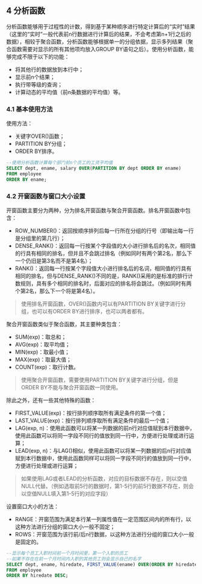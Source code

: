 ## 4 分析函数

分析函数能够用于过程性的计数，得到基于某种顺序进行特定计算后的“实时”结果（这里的“实时”一般代表前n行数据进行计算后的结果，不会考虑第n+1行之后的数据），相较于聚合函数，分析函数能够根据单一的分组依据，显示多列结果（聚合函数需要对显示的所有其他项均放入GROUP BY语句之后）。使用分析函数，能够完成不限于以下的功能：

- 将其他行的数据放到本行中；
- 显示前n个结果；
- 执行带等级的查询；
- 计算动态的平均值（前n条数据的平均值）等。

### 4.1 基本使用方法

使用方法：
- 关键字OVER()函数；
- PARTITION BY分组；
- ORDER BY排序。

```SQL
--使用分析函数计算每个部门前n个员工的工资平均值
SELECT dept, ename, salary OVER(PARTITION BY dept ORDER BY ename)
FROM employee
ORDER BY ename;
```
### 4.2 开窗函数与窗口大小设置

开窗函数主要分为两种，分为排名开窗函数与聚合开窗函数。排名开窗函数中包含：

- ROW_NUMBER()：返回按顺序排列后每一行所在分组的行号（即输出每一行是分组里的第几行）；
- DENSE_RANK()：返回每一行按某个字段值的大小进行排名后的名次，相同值的行具有相同的排名，但并且不会跳过排名（例如同时有两个第2名，那么下一个仍旧是第3名而不是第4名）；
- RANK()：返回每一行按某个字段值大小进行排名后的名词，相同值的行具有相同的排名，但与DENSE_RANK()不同的是，RANK()采用的是标准的排行计数规则，具有多个相同的排名时，后面对应的排名将会跳过。（例如同时有两个第2名，那么下一个将是第4名）。

> 使用排名开窗函数，OVER()函数内可以有PARTITION BY关键字进行分组，也可以有ORDER BY进行排序，也可以两者都有。

聚合开窗函数类似于聚合函数，其主要种类包含：

- SUM(exp)：取总和；
- AVG(exp)：取平均值；
- MIN(exp)：取最小值；
- MAX(exp)：取最大值；
- COUNT(exp)：取行计数。

> 使用聚合开窗函数，需要使用PARTITION BY关键字进行分组，但是ORDER BY不能与聚合开窗函数一同使用。

除此之外，还有一些其他特殊的函数：

- FIRST_VALUE(exp)：按行排列顺序取所有满足条件的第一个值；
- LAST_VALUE(exp)：按行排列顺序取所有满足条件的最后一个值；
- LAG(exp, n)：使用此函数可以将某一列数据的前n行对应值赋到本行数据中，使用此函数可以将同一字段不同行的值放到同一行中，方便进行处理或进行运算；
- LEAD(exp, n)：与LAG()相似，使用此函数可以将某一列数据的后n行对应值赋到本行数据中，使用此函数同样可以将同一字段不同行的值放到同一行中，方便进行处理或进行运算；

> 如果使用LAG或者LEAD的分析函数，对应的目标数据不存在，则以空值NULL代替。（例如选取前5行的数据时，第1-5行的前5行数据不存在，则会以空值NULL填入第1-5行的对应字段）

设置窗口大小的方法：

- RANGE：开窗范围为满足本行某一列属性值在一定范围区间内的所有行，以这种方法进行分组的窗口大小一般不固定；
- ROWS：开窗范围为该行前/后n行数据，以这种方法进行分组的窗口大小一般是固定的。

```SQL
--显示每个员工入职时间前一个月时间里，第一个入职的员工
--如果不存在在前一个月时间内入职的其他员工则会显示自己的名字
SELECT dept, ename, hiredate, FIRST_VALUE(ename) OVER(ORDER BY hiredate DESC RANGE 30 PRECEDING)
FROM employee
ORDER BY hiredate DESC;
```
